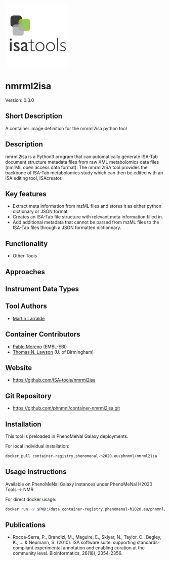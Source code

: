 ![Logo](logo.png)

# nmrml2isa
Version: 0.3.0 

## Short Description

A container image definition for the nmrml2isa python tool

## Description

nmrml2isa is a Python3 program that can automatically generate ISA-Tab document structure metadata files from raw XML metabolomics data files (nmrML open access data format). The nmrml2ISA tool provides the backbone of ISA-Tab metabolomics study which can then be edited with an ISA editing tool, ISAcreator.

## Key features

- Extract meta information from mzML files and stores it as either python dictionary or JSON format
- Creates an ISA-Tab file structure with relevant meta information filled in.
- Add additional metadata that cannot be parsed from mzML files to the ISA-Tab files through a JSON formatted dictionnary.

## Functionality

- Other Tools

## Approaches
  
## Instrument Data Types

## Tool Authors

- [Martin Larralde](https://github.com/althonos)

## Container Contributors

- [Pablo Moreno](https://github.com/pcm32) (EMBL-EBI)
- [Thomas N. Lawson](https://github.com/Tomnl) (U. of Birmingham)

## Website

- https://github.com/ISA-tools/nmrml2isa


## Git Repository

- https://github.com/phnmnl/container-nmrml2isa.git

## Installation 

This tool is preloaded in PhenoMeNal Galaxy deployments.

For local individual installation:

```bash
docker pull container-registry.phenomenal-h2020.eu/phnmnl/nmrml2isa
```

## Usage Instructions

Available on PhenoMeNal Galaxy instances under PhenoMeNal H2020 Tools -> NMR.

For direct docker usage:

```bash
docker run -v $PWD:/data container-registry.phenomenal-h2020.eu/phnmnl/nmrml2isa -i /data/nmrml_files/ -o /data/out_folder -s name_of_study
```

## Publications

- Rocca-Serra, P., Brandizi, M., Maguire, E., Sklyar, N., Taylor, C., Begley, K., ... & Neumann, S. (2010). ISA software suite: supporting standards-compliant experimental annotation and enabling curation at the community level. Bioinformatics, 26(18), 2354-2356.
